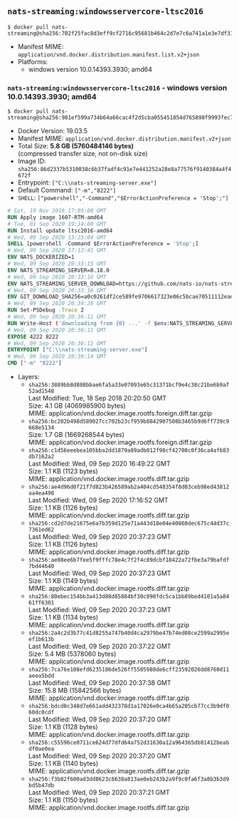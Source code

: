 ## `nats-streaming:windowsservercore-ltsc2016`

```console
$ docker pull nats-streaming@sha256:702f25fac8d3eff9cf2716c95681b464c2d7e7c6a741a1e3e7df31177ff08cc8
```

-	Manifest MIME: `application/vnd.docker.distribution.manifest.list.v2+json`
-	Platforms:
	-	windows version 10.0.14393.3930; amd64

### `nats-streaming:windowsservercore-ltsc2016` - windows version 10.0.14393.3930; amd64

```console
$ docker pull nats-streaming@sha256:981ef599a734b64a66cac4f2d5cba055451854d765898f9993fec7811ca1c394
```

-	Docker Version: 19.03.5
-	Manifest MIME: `application/vnd.docker.distribution.manifest.v2+json`
-	Total Size: **5.8 GB (5760484146 bytes)**  
	(compressed transfer size, not on-disk size)
-	Image ID: `sha256:86d2337b5310038c6b37fadf4c91e7e441252a28e8a77576f9140384a4f4672f`
-	Entrypoint: `["C:\\nats-streaming-server.exe"]`
-	Default Command: `["-m","8222"]`
-	`SHELL`: `["powershell","-Command","$ErrorActionPreference = 'Stop';"]`

```dockerfile
# Sat, 19 Nov 2016 17:05:00 GMT
RUN Apply image 1607-RTM-amd64
# Tue, 01 Sep 2020 19:14:00 GMT
RUN Install update ltsc2016-amd64
# Wed, 09 Sep 2020 13:23:04 GMT
SHELL [powershell -Command $ErrorActionPreference = 'Stop';]
# Wed, 09 Sep 2020 17:12:41 GMT
ENV NATS_DOCKERIZED=1
# Wed, 09 Sep 2020 20:33:15 GMT
ENV NATS_STREAMING_SERVER=0.18.0
# Wed, 09 Sep 2020 20:33:16 GMT
ENV NATS_STREAMING_SERVER_DOWNLOAD=https://github.com/nats-io/nats-streaming-server/releases/download/v0.18.0/nats-streaming-server-v0.18.0-windows-amd64.zip
# Wed, 09 Sep 2020 20:33:16 GMT
ENV GIT_DOWNLOAD_SHA256=a0c0261df2ce589fe9706617323e06c5bcae70511112eae921681b1169674bc8
# Wed, 09 Sep 2020 20:34:26 GMT
RUN Set-PSDebug -Trace 2
# Wed, 09 Sep 2020 20:36:11 GMT
RUN Write-Host ('downloading from {0} ...' -f $env:NATS_STREAMING_SERVER_DOWNLOAD); 	[Net.ServicePointManager]::SecurityProtocol = [Net.SecurityProtocolType]::Tls12; 	Invoke-WebRequest -Uri $env:NATS_STREAMING_SERVER_DOWNLOAD -OutFile nats-streaming.zip; 		Write-Host ('verifying sha256 ({0}) ...' -f $env:GIT_DOWNLOAD_SHA256); 	if ((Get-FileHash nats-streaming.zip -Algorithm sha256).Hash -ne $env:GIT_DOWNLOAD_SHA256) { 		Write-Host 'FAILED!'; 		exit 1; 	}; 	Write-Host 'extracting nats-streaming.zip'; 	Expand-Archive -Path 'nats-streaming.zip' -DestinationPath .; 		Write-Host 'copying binary'; 	Copy-Item nats-streaming-server-v*/nats-streaming-server.exe -Destination C:\\nats-streaming-server.exe; 		Write-Host 'cleaning up'; 	Remove-Item -Force nats-streaming.zip; 	Remove-Item -Recurse -Force nats-streaming-server-v*; 		Write-Host 'complete.';
# Wed, 09 Sep 2020 20:36:11 GMT
EXPOSE 4222 8222
# Wed, 09 Sep 2020 20:36:12 GMT
ENTRYPOINT ["C:\\nats-streaming-server.exe"]
# Wed, 09 Sep 2020 20:36:14 GMT
CMD ["-m" "8222"]
```

-	Layers:
	-	`sha256:3889bb8d808bbae6fa5a33e07093e65c31371bcf9e4c38c21be6b9af52ad1548`  
		Last Modified: Tue, 18 Sep 2018 20:20:50 GMT  
		Size: 4.1 GB (4069985900 bytes)  
		MIME: application/vnd.docker.image.rootfs.foreign.diff.tar.gzip
	-	`sha256:bc202b498d589027cc702b23cf959b8842907508b3465b9d6ff739c9668e5134`  
		Size: 1.7 GB (1669268544 bytes)  
		MIME: application/vnd.docker.image.rootfs.foreign.diff.tar.gzip
	-	`sha256:c1d56eeebea105bba2dd1879a89adb012f98cf42708c0f36ca4af683db7162a2`  
		Last Modified: Wed, 09 Sep 2020 16:49:22 GMT  
		Size: 1.1 KB (1123 bytes)  
		MIME: application/vnd.docker.image.rootfs.diff.tar.gzip
	-	`sha256:ae4d96d0f21f7d823b426589ab2a404cd548354f8d03ceb98ed43812aa4ea498`  
		Last Modified: Wed, 09 Sep 2020 17:16:52 GMT  
		Size: 1.1 KB (1126 bytes)  
		MIME: application/vnd.docker.image.rootfs.diff.tar.gzip
	-	`sha256:cd2d7de21675e6a7b359d125e71a443d18e04e40860dec675c44d37c7361ed62`  
		Last Modified: Wed, 09 Sep 2020 20:37:23 GMT  
		Size: 1.1 KB (1126 bytes)  
		MIME: application/vnd.docker.image.rootfs.diff.tar.gzip
	-	`sha256:ae08ee6b7fee5f9fffc78e4c7f2f4c89dcbf18422a72fbe3a79bafdf7bd44640`  
		Last Modified: Wed, 09 Sep 2020 20:37:23 GMT  
		Size: 1.1 KB (1149 bytes)  
		MIME: application/vnd.docker.image.rootfs.diff.tar.gzip
	-	`sha256:80ebec154bb3a413d80d85884bf30c098fdc5ca1bb89bed4101a5a8461ff6301`  
		Last Modified: Wed, 09 Sep 2020 20:37:23 GMT  
		Size: 1.1 KB (1134 bytes)  
		MIME: application/vnd.docker.image.rootfs.diff.tar.gzip
	-	`sha256:2a4c2d3b77c41d8255a747b40d4ca2979be47b74ed08ce2599a2995eef1b613b`  
		Last Modified: Wed, 09 Sep 2020 20:37:22 GMT  
		Size: 5.4 MB (5378060 bytes)  
		MIME: application/vnd.docker.image.rootfs.diff.tar.gzip
	-	`sha256:7ca76e108efd6235186de526ff5505988de6cff23592026dd8760d11aeea5bdd`  
		Last Modified: Wed, 09 Sep 2020 20:37:38 GMT  
		Size: 15.8 MB (15842566 bytes)  
		MIME: application/vnd.docker.image.rootfs.diff.tar.gzip
	-	`sha256:bdcd8c348d7e661add432378d1a17026e0ca4b65a205cb77cc3b9df060dc0cdf`  
		Last Modified: Wed, 09 Sep 2020 20:37:20 GMT  
		Size: 1.1 KB (1128 bytes)  
		MIME: application/vnd.docker.image.rootfs.diff.tar.gzip
	-	`sha256:c55596ce0711ce624d77dfd64a752d31630a12a964365db81412beabdf0ae0ea`  
		Last Modified: Wed, 09 Sep 2020 20:37:20 GMT  
		Size: 1.1 KB (1140 bytes)  
		MIME: application/vnd.docker.image.rootfs.diff.tar.gzip
	-	`sha256:f3b82f600ad3dd8623c8638a813ae0eb243b2a9f9c0fa6f3a8b3b3d9bd5b47db`  
		Last Modified: Wed, 09 Sep 2020 20:37:21 GMT  
		Size: 1.1 KB (1150 bytes)  
		MIME: application/vnd.docker.image.rootfs.diff.tar.gzip
